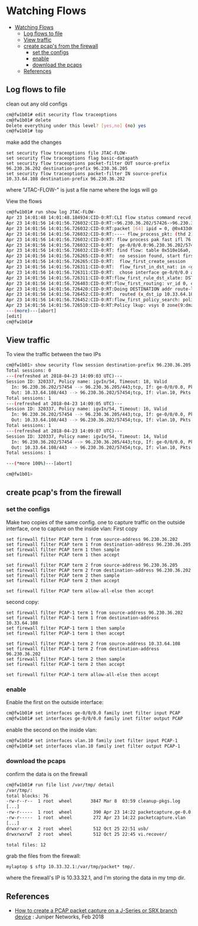 # Watching Flows
- [Watching Flows](#watching-flows)
  - [Log flows to file](#log-flows-to-file)
  - [View traffic](#view-traffic)
  - [create pcap's from the firewall](#create-pcaps-from-the-firewall)
    - [set the configs](#set-the-configs)
    - [enable](#enable)
    - [download the pcaps](#download-the-pcaps)
  - [References](#references)

## Log flows to file

clean out any old configs
```bash
cm@fw1b01# edit security flow traceoptions
cm@fw1b01# delete
Delete everything under this level? [yes,no] (no) yes
cm@fw1b01# top
```

make add the changes
```
set security flow traceoptions file JTAC-FLOW-
set security flow traceoptions flag basic-datapath
set security flow traceoptions packet-filter OUT source-prefix 96.230.36.202 destination-prefix 96.230.36.205
set security flow traceoptions packet-filter IN source-prefix 10.33.64.108 destination-prefix 96.230.36.202
```
where "JTAC-FLOW-" is just a file name where the logs will go

View the flows
```bash
cm@fw1b01# run show log JTAC-FLOW-
Apr 23 14:01:48 14:01:48.184934:CID-0:RT:CLI flow status command recvd, subtype =1
Apr 23 14:01:56 14:01:56.726032:CID-0:RT:<96.230.36.202/57426->96.230.36.205/443;6> matched filter OUT:
Apr 23 14:01:56 14:01:56.726032:CID-0:RT:packet [64] ipid = 0, @0x433d641c
Apr 23 14:01:56 14:01:56.726032:CID-0:RT:---- flow_process_pkt: (thd 2): flow_ctxt type 15, common flag 0x0, mbuf 0x433d6200, rtbl_idx = 0
Apr 23 14:01:56 14:01:56.726032:CID-0:RT: flow process pak fast ifl 76 in_ifp ge-0/0/0.0
Apr 23 14:01:56 14:01:56.726032:CID-0:RT:  ge-0/0/0.0:96.230.36.202/57426->96.230.36.205/443, tcp, flag c2 syn
Apr 23 14:01:56 14:01:56.726032:CID-0:RT: find flow: table 0x510e16a0, hash 58977(0xffff), sa 96.230.36.202, da 96.230.36.205, sp 57426, dp 443, proto 6, tok 9
Apr 23 14:01:56 14:01:56.726265:CID-0:RT:  no session found, start first path. in_tunnel - 0x0, from_cp_flag - 0
Apr 23 14:01:56 14:01:56.726265:CID-0:RT:  flow_first_create_session
Apr 23 14:01:56 14:01:56.726311:CID-0:RT:  flow_first_in_dst_nat: in <ge-0/0/0.0>, out <N/A> dst_adr 96.230.36.205, sp 57426, dp 443
Apr 23 14:01:56 14:01:56.726311:CID-0:RT:  chose interface ge-0/0/0.0 as incoming nat if.
Apr 23 14:01:56 14:01:56.726311:CID-0:RT:flow_first_rule_dst_xlate: DST xlate: 96.230.36.205(443) to 10.33.64.108(443), rule/pool id 1/1.
Apr 23 14:01:56 14:01:56.726403:CID-0:RT:flow_first_routing: vr_id 0, call flow_route_lookup(): src_ip 96.230.36.202, x_dst_ip 10.33.64.108, in ifp ge-0/0/0.0, out ifp N/A sp 57426, dp 443, ip_proto 6, tos 0
Apr 23 14:01:56 14:01:56.726420:CID-0:RT:Doing DESTINATION addr route-lookup
Apr 23 14:01:56 14:01:56.726452:CID-0:RT:  routed (x_dst_ip 10.33.64.108) from dmz1 (ge-0/0/0.0 in 0) to vlan.10, Next-hop: 10.33.64.108
Apr 23 14:01:56 14:01:56.726452:CID-0:RT:flow_first_policy_search: policy search from zone dmz1-> zone prod3 (0x110,0xe05201bb,0x1bb)
Apr 23 14:01:56 14:01:56.726510:CID-0:RT:Policy lkup: vsys 0 zone(9:dmz1) -> zone(18:prod3) scope:0
---(more)---[abort]
[edit]
cm@fw1b01#
```

## View traffic

To view the traffic between the two IPs 
```bash
cm@fw1b01> show security flow session destination-prefix 96.230.36.205 source-prefix 96.230.36.202 | refresh 2
Total sessions: 0
---(refreshed at 2018-04-23 14:09:03 UTC)---
Session ID: 320337, Policy name: igvIn/54, Timeout: 18, Valid
  In: 96.230.36.202/57454 --> 96.230.36.205/443;tcp, If: ge-0/0/0.0, Pkts: 1, Bytes: 64
  Out: 10.33.64.108/443 --> 96.230.36.202/57454;tcp, If: vlan.10, Pkts: 0, Bytes: 0
Total sessions: 1
---(refreshed at 2018-04-23 14:09:05 UTC)---
Session ID: 320337, Policy name: igvIn/54, Timeout: 16, Valid
  In: 96.230.36.202/57454 --> 96.230.36.205/443;tcp, If: ge-0/0/0.0, Pkts: 1, Bytes: 64
  Out: 10.33.64.108/443 --> 96.230.36.202/57454;tcp, If: vlan.10, Pkts: 0, Bytes: 0
Total sessions: 1
---(refreshed at 2018-04-23 14:09:07 UTC)---
Session ID: 320337, Policy name: igvIn/54, Timeout: 14, Valid
  In: 96.230.36.202/57454 --> 96.230.36.205/443;tcp, If: ge-0/0/0.0, Pkts: 1, Bytes: 64
  Out: 10.33.64.108/443 --> 96.230.36.202/57454;tcp, If: vlan.10, Pkts: 0, Bytes: 0
Total sessions: 1

---(*more 100%)---[abort]

cm@fw1b01>
```

## create pcap's from the firewall

### set the configs
Make two copies of the same config.  one to capture traffic on the outside interface, one to capture on the inside vlan: 
First copy
```
set firewall filter PCAP term 1 from source-address 96.230.36.202
set firewall filter PCAP term 1 from destination-address 96.230.36.205
set firewall filter PCAP term 1 then sample
set firewall filter PCAP term 1 then accept

set firewall filter PCAP term 2 from source-address 96.230.36.205
set firewall filter PCAP term 2 from destination-address 96.230.36.202
set firewall filter PCAP term 2 then sample
set firewall filter PCAP term 2 then accept

set firewall filter PCAP term allow-all-else then accept
```

second copy: 
```
set firewall filter PCAP-1 term 1 from source-address 96.230.36.202
set firewall filter PCAP-1 term 1 from destination-address 10.33.64.108
set firewall filter PCAP-1 term 1 then sample
set firewall filter PCAP-1 term 1 then accept

set firewall filter PCAP-1 term 2 from source-address 10.33.64.108
set firewall filter PCAP-1 term 2 from destination-address 96.230.36.202
set firewall filter PCAP-1 term 2 then sample
set firewall filter PCAP-1 term 2 then accept

set firewall filter PCAP-1 term allow-all-else then accept
```

### enable
Enable the first on the outside interface: 
```bash
cm@fw1b01# set interfaces ge-0/0/0.0 family inet filter input PCAP
cm@fw1b01# set interfaces ge-0/0/0.0 family inet filter output PCAP
```

enable the second on the inside vlan: 
```bash
cm@fw1b01# set interfaces vlan.10 family inet filter input PCAP-1
cm@fw1b01# set interfaces vlan.10 family inet filter output PCAP-1
```

### download the pcaps
confirm the data is on the firewall
```bash
cm@fw1b01# run file list /var/tmp/ detail
/var/tmp/:
total blocks: 76
-rw-r--r--  1 root  wheel       3847 Mar 8  03:59 cleanup-pkgs.log
[...]
-rw-r-----  1 root  wheel        390 Apr 23 14:22 packetcapture.ge-0.0.0
-rw-r-----  1 root  wheel        272 Apr 23 14:22 packetcapture.vlan
[...]
drwxr-xr-x  2 root  wheel        512 Oct 25 22:51 usb/
drwxrwxrwT  2 root  wheel        512 Oct 25 22:45 vi.recover/

total files: 12
```

grab the files from the firewall: 
```
mylaptop $ sftp 10.33.32.1:/var/tmp/packet* tmp/.
```

where the firewall's IP is 10.33.32.1, and I'm storing the data in my tmp dir.  


## References
- [How to create a PCAP packet capture on a J-Series or SRX branch device](https://kb.juniper.net/InfoCenter/index?page=content&id=kb11709) : Juniper Networks, Feb 2018 